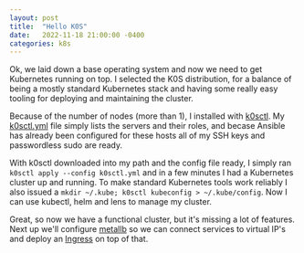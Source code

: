 ```yaml
---
layout: post
title:  "Hello K0S"
date:   2022-11-18 21:00:00 -0400
categories: k8s
---
```


Ok, we laid down a base operating system and now we need to get Kubernetes running on top.
I selected the K0S distribution, for a balance of being a mostly standard Kubernetes stack
and having some really easy tooling for deploying and maintaining the cluster.

Because of the number of nodes (more than 1), I installed with [k0sctl](https://docs.k0sproject.io/v1.25.4+k0s.0/k0sctl-install/). My [k0sctl.yml](https://gist.github.com/codatory/57f001f9937b59aec7ee3323166ab810) file simply lists the servers and their roles, and becase Ansible has already been configured for these hosts all of my SSH keys and passwordless sudo are ready.

With k0sctl downloaded into my path and the config file ready, I simply ran `k0sctl apply --config k0sctl.yml` and in a few minutes I had a Kubernetes cluster up and running. To make standard Kubernetes tools work reliably I also issued a `mkdir ~/.kube; k0sctl kubeconfig > ~/.kube/config`. Now I can use kubectl, helm and lens to manage my cluster.

Great, so now we have a functional cluster, but it's missing a lot of features. Next up we'll configure [metallb](https://metallb.universe.tf/) so we can connect services to virtual IP's and deploy an [Ingress](https://traefik.io/traefik/) on top of that.